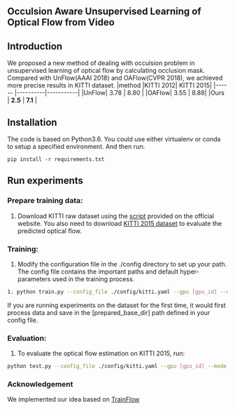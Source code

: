 ## Occulsion Aware Unsupervised Learning of Optical Flow from Video

## Introduction
We proposed a new method of dealing with occulsion problem in unsupervised learning of optical flow by calculating occlusion mask. 
Compared with UnFlow(AAAI 2018) and OAFlow(CVPR 2018), we achieved more precise results in KITTI dataset.
|method |KITTI 2012| KITTI 2015|
|------ |----------|-----------|
|UnFlow| 3.78 | 8.80 |
|OAFlow| 3.55 | 8.88|
|Ours | **2.5** | **7.1** |

## Installation
The code is based on Python3.6. You could use either virtualenv or conda to setup a specified environment. And then run:
```
pip install -r requirements.txt
```

## Run experiments

### Prepare training data:
1. Download KITTI raw dataset using the <a href="http://www.cvlibs.net/download.php?file=raw_data_downloader.zip">script</a> provided on the official website. You also need to download <a href="http://www.cvlibs.net/datasets/kitti/eval_scene_flow.php?benchmark=flow">KITTI 2015 dataset</a> to evaluate the predicted optical flow. 


### Training:
1. Modify the configuration file in the ./config directory to set up your path. The config file contains the important paths and default hyper-parameters used in the training process.

```bash
1. python train.py --config_file ./config/kitti.yaml --gpu [gpu_id] --mode flow --prepared_save_dir [name_of_your_prepared_dataset] --model_dir [your/directory/to/save/training/models]
```
If you are running experiments on the dataset for the first time, it would first process data and save in the [prepared_base_dir] path defined in your config file. 

### Evaluation:
1. To evaluate the optical flow estimation on KITTI 2015, run:
```bash
python test.py --config_file ./config/kitti.yaml --gpu [gpu_id] --mode flow_3stage --task kitti_flow --pretrained_model [path/to/your/model] --result_dir [path/to/save/results]
```

### Acknowledgement
We implemented our idea based on <a href="https://github.com/B1ueber2y/TrianFlow">TrainFlow</a>
